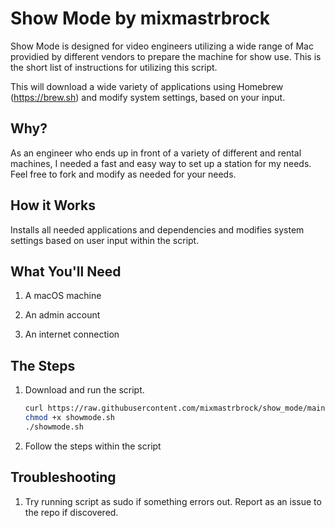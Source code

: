 # Show Mode by mixmastrbrock

Show Mode is designed for video engineers utilizing a wide range of Mac providied by different vendors to prepare the machine for show use. This is the short list of instructions for utilizing this script.

This will download a wide variety of applications using Homebrew (https://brew.sh) and modify system settings, based on your input.

## Why?

As an engineer who ends up in front of a variety of different and rental machines, I needed a fast and easy way to set up a station for my needs. Feel free to fork and modify as needed for your needs.

## How it Works

Installs all needed applications and dependencies and modifies system settings based on user input within the script.

## What You'll Need

1. A macOS machine

1. An admin account

1. An internet connection

## The Steps

1.  Download and run the script.

    ```sh
    curl https://raw.githubusercontent.com/mixmastrbrock/show_mode/main/showmode.sh -o showmode.sh
    chmod +x showmode.sh
    ./showmode.sh
    ```

1.  Follow the steps within the script

## Troubleshooting

1. Try running script as sudo if something errors out. Report as an issue to the repo if discovered.
